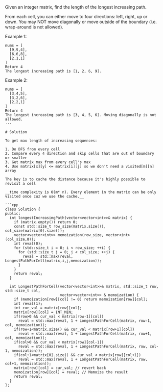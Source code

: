 Given an integer matrix, find the length of the longest increasing path.

From each cell, you can either move to four directions: left, right, up or down. You may NOT move diagonally or move outside of the boundary (i.e. wrap-around is not allowed).

Example 1:    

```
nums = [
  [9,9,4],
  [6,6,8],
  [2,1,1]
]
Return 4
The longest increasing path is [1, 2, 6, 9].
```

Example 2:  


```
nums = [
  [3,4,5],
  [3,2,6],
  [2,2,1]
]
Return 4
The longest increasing path is [3, 4, 5, 6]. Moving diagonally is not allowed.
···

# Solution

To get max length of increasing sequences:

1. Do DFS from every cell
2. Compare every 4 direction and skip cells that are out of boundary or smaller
3. Get matrix max from every cell's max
4. Use matrix[x][y] <= matrix[i][j] so we don't need a visited[m][n] array

The key is to cache the distance because it's highly possible to revisit a cell

__time complexity is O(m* n). Every element in the matrix can be only visited once cuz we use the cache.__  
  
```cpp
class Solution {
public:
  int longestIncreasingPath(vector<vector<int>>& matrix) {
    if (matrix.empty()) return 0;
    const std::size_t row_size(matrix.size()), col_size(matrix[0].size());
    vector<vector<int>> memoization(row_size, vector<int>(col_size,0));
    int reval(0);
    for (std::size_t i = 0; i < row_size; ++i) {
      for (std::size_t j = 0; j < col_size; ++j) {
        reval = std::max(reval, LongestPathForCell(matrix,i,j,memoization));
      }
    }
    return reval;
  }

  int LongestPathForCell(vector<vector<int>>& matrix, std::size_t row, std::size_t col,
                         vector<vector<int>> & memoization) {
    if (memoization[row][col] != 0) return memoization[row][col];
    int reval(1);
    int cur_val = matrix[row][col];
    matrix[row][col] = INT_MIN;
    if(row>0 && cur_val < matrix[row-1][col])
      reval = std::max(reval, 1 + LongestPathForCell(matrix, row-1, col, memoization));
    if(row+1<matrix.size() && cur_val < matrix[row+1][col])
      reval = std::max(reval, 1 + LongestPathForCell(matrix, row+1, col, memoization));
    if(col>0 && cur_val < matrix[row][col-1])
      reval = std::max(reval, 1 + LongestPathForCell(matrix, row, col-1, memoization));
    if(col+1<matrix[0].size() && cur_val < matrix[row][col+1])
      reval = std::max(reval, 1 + LongestPathForCell(matrix, row, col+1, memoization));
    matrix[row][col] = cur_val; // revert back
    memoization[row][col] = reval; // Memoize the result
    return reval;
  }
};
```
